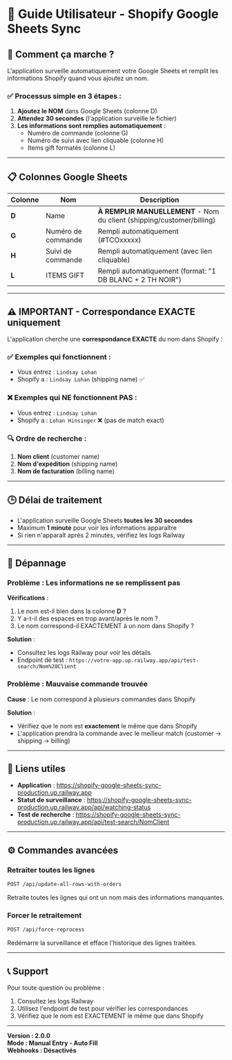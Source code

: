 # 📝 Guide Utilisateur - Shopify Google Sheets Sync

## 🎯 Comment ça marche ?

L'application surveille automatiquement votre Google Sheets et remplit les informations Shopify quand vous ajoutez un nom.

### ✅ Processus simple en 3 étapes :

1. **Ajoutez le NOM** dans Google Sheets (colonne D)
2. **Attendez 30 secondes** (l'application surveille le fichier)
3. **Les informations sont remplies automatiquement** :
   - Numéro de commande (colonne G)
   - Numéro de suivi avec lien cliquable (colonne H)
   - Items gift formatés (colonne L)

---

## 📋 Colonnes Google Sheets

| Colonne | Nom | Description |
|---------|-----|-------------|
| **D** | Name | **À REMPLIR MANUELLEMENT** - Nom du client (shipping/customer/billing) |
| **G** | Numéro de commande | Rempli automatiquement (#TCOxxxxx) |
| **H** | Suivi de commande | Rempli automatiquement (avec lien cliquable) |
| **L** | ITEMS GIFT | Rempli automatiquement (format: "1 DB BLANC + 2 TH NOIR") |

---

## ⚠️ IMPORTANT - Correspondance EXACTE uniquement

L'application cherche une **correspondance EXACTE** du nom dans Shopify :

### ✅ Exemples qui fonctionnent :
- Vous entrez : `Lindsay Lohan`
- Shopify a : `Lindsay Lohan` (shipping name) ✅

### ❌ Exemples qui NE fonctionnent PAS :
- Vous entrez : `Lindsay Lohan`
- Shopify a : `Lohan Hinsinger` ❌ (pas de match exact)

### 🔍 Ordre de recherche :
1. **Nom client** (customer name)
2. **Nom d'expédition** (shipping name)
3. **Nom de facturation** (billing name)

---

## 🕒 Délai de traitement

- L'application surveille Google Sheets **toutes les 30 secondes**
- Maximum **1 minute** pour voir les informations apparaître
- Si rien n'apparaît après 2 minutes, vérifiez les logs Railway

---

## 🐛 Dépannage

### Problème : Les informations ne se remplissent pas

**Vérifications** :
1. Le nom est-il bien dans la colonne **D** ?
2. Y a-t-il des espaces en trop avant/après le nom ?
3. Le nom correspond-il EXACTEMENT à un nom dans Shopify ?

**Solution** :
- Consultez les logs Railway pour voir les détails
- Endpoint de test : `https://votre-app.up.railway.app/api/test-search/Nom%20Client`

### Problème : Mauvaise commande trouvée

**Cause** : Le nom correspond à plusieurs commandes dans Shopify

**Solution** :
- Vérifiez que le nom est **exactement** le même que dans Shopify
- L'application prendra la commande avec le meilleur match (customer → shipping → billing)

---

## 🔗 Liens utiles

- **Application** : https://shopify-google-sheets-sync-production.up.railway.app
- **Statut de surveillance** : https://shopify-google-sheets-sync-production.up.railway.app/api/watching-status
- **Test de recherche** : https://shopify-google-sheets-sync-production.up.railway.app/api/test-search/NomClient

---

## ⚙️ Commandes avancées

### Retraiter toutes les lignes
```bash
POST /api/update-all-rows-with-orders
```
Retraite toutes les lignes qui ont un nom mais des informations manquantes.

### Forcer le retraitement
```bash
POST /api/force-reprocess
```
Redémarre la surveillance et efface l'historique des lignes traitées.

---

## 📞 Support

Pour toute question ou problème :
1. Consultez les logs Railway
2. Utilisez l'endpoint de test pour vérifier les correspondances
3. Vérifiez que le nom est EXACTEMENT le même que dans Shopify

---

**Version : 2.0.0**  
**Mode : Manual Entry - Auto Fill**  
**Webhooks : Désactivés**

